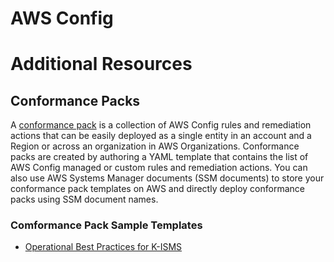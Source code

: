 # AWS Config

# Additional Resources
## Conformance Packs
A [conformance pack](https://docs.aws.amazon.com/config/latest/developerguide/conformance-packs.html) is a collection of AWS Config rules and remediation actions that can be easily deployed as a single entity in an account and a Region or across an organization in AWS Organizations. Conformance packs are created by authoring a YAML template that contains the list of AWS Config managed or custom rules and remediation actions. You can also use AWS Systems Manager documents (SSM documents) to store your conformance pack templates on AWS and directly deploy conformance packs using SSM document names.

### Comformance Pack Sample Templates
- [Operational Best Practices for K-ISMS](https://docs.aws.amazon.com/config/latest/developerguide/operational-best-practices-for-k-isms.html)
